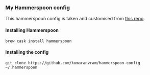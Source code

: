 ### My Hammerspoon config

This hammerspoon config is taken and customised from [this repo](https://github.com/zzamboni/oh-my-hammerspoon.git).

#### Installing Hammerspoon

`brew cask install hammerspoon`

#### Installing the config

`git clone https://github.com/kumaranvram/hammerspoon-config ~/.hammerspoon`


